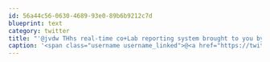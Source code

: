 ```yaml
---
id: 56a44c56-0630-4689-93e0-89b6b9212c7d
blueprint: text
category: twitter
title: "'@jvdw THhs real-time co+Lab reporting system brought to you by,,,"
caption: '<span class="username username_linked">@<a href="https://twitter.com/jvdw" title="John van der Woude">jvdw</a></span> THhs real-time co+Lab reporting system brought to you by,,,'
---
```

